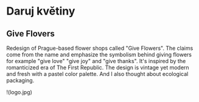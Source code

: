 # Daruj květiny
## Give Flovers


Redesign of Prague-based flower shops called "Give Flowers". The claims come from the name and emphasize the symbolism behind giving flowers for example "give love" "give joy" and "give thanks". It's inspired by the romanticized era of The First Republic. The design is vintage yet modern and fresh with a pastel color palette. And I also thought about ecological packaging.

!(logo.jpg)
